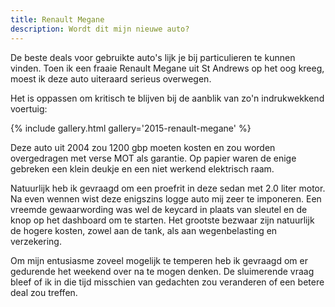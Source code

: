 ```yaml
---
title: Renault Megane
description: Wordt dit mijn nieuwe auto?
---
```

De beste deals voor gebruikte auto's lijk je bij particulieren te kunnen vinden. Toen ik een fraaie Renault Megane uit St Andrews op het oog kreeg, moest ik deze auto uiteraard serieus overwegen.

<!--more-->

Het is oppassen om kritisch te blijven bij de aanblik van zo'n indrukwekkend voertuig:

{% include gallery.html gallery='2015-renault-megane' %}

Deze auto uit 2004 zou 1200 gbp moeten kosten en zou worden overgedragen met verse MOT als garantie. Op papier waren de enige gebreken een klein deukje en een niet werkend elektrisch raam.

Natuurlijk heb ik gevraagd om een proefrit in deze sedan met 2.0 liter motor. Na even wennen wist deze enigszins logge auto mij zeer te imponeren. Een vreemde gewaarwording was wel de keycard in plaats van sleutel en de knop op het dashboard om te starten. Het grootste bezwaar zijn natuurlijk de hogere kosten, zowel aan de tank, als aan wegenbelasting en verzekering.

Om mijn entusiasme zoveel mogelijk te temperen heb ik gevraagd om er gedurende het weekend over na te mogen denken. De sluimerende vraag bleef of ik in die tijd misschien van gedachten zou veranderen of een betere deal zou treffen.